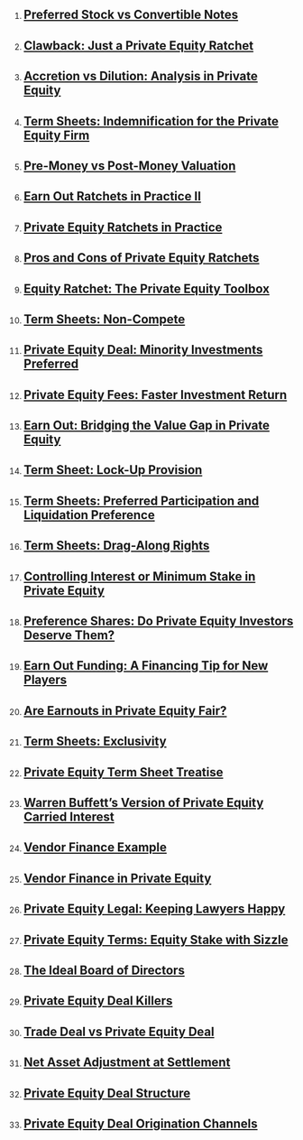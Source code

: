 <ol><li><h2><a
href="http://www.theprivateequiteer.com/preferred-stock/">Preferred Stock vs Convertible Notes</a></h2></li><li><h2><a
href="http://www.theprivateequiteer.com/equity-clawback/">Clawback: Just a Private Equity Ratchet</a></h2></li><li><h2><a
href="http://www.theprivateequiteer.com/accretion-dilution/">Accretion vs Dilution: Analysis in Private Equity</a></h2></li><li><h2><a
href="http://www.theprivateequiteer.com/term-sheet-indemnification/">Term Sheets: Indemnification for the Private Equity Firm</a></h2></li><li><h2><a
href="http://www.theprivateequiteer.com/pre-money-vs-post-money-valuation/">Pre-Money vs Post-Money Valuation</a></h2></li><li><h2><a
href="http://www.theprivateequiteer.com/private-equity-earn-out-ratchet/">Earn Out Ratchets in Practice II</a></h2></li><li><h2><a
href="http://www.theprivateequiteer.com/private-equity-ratchet/">Private Equity Ratchets in Practice</a></h2></li><li><h2><a
href="http://www.theprivateequiteer.com/pros-and-cons-private-equity-ratchets/">Pros and Cons of Private Equity Ratchets</a></h2></li><li><h2><a
href="http://www.theprivateequiteer.com/equity-ratchet/">Equity Ratchet: The Private Equity Toolbox</a></h2></li><li><h2><a
href="http://www.theprivateequiteer.com/non-compete-private-equity/">Term Sheets: Non-Compete</a></h2></li><li><h2><a
href="http://www.theprivateequiteer.com/minority-investment/">Private Equity Deal: Minority Investments Preferred</a></h2></li><li><h2><a
href="http://www.theprivateequiteer.com/private-equity-fees/">Private Equity Fees: Faster Investment Return</a></h2></li><li><h2><a
href="http://www.theprivateequiteer.com/earn-out/">Earn Out: Bridging the Value Gap in Private Equity</a></h2></li><li><h2><a
href="http://www.theprivateequiteer.com/term-sheet-lock-up-provision/">Term Sheet: Lock-Up Provision</a></h2></li><li><h2><a
href="http://www.theprivateequiteer.com/liquidation-preference-participation/">Term Sheets: Preferred Participation and Liquidation Preference</a></h2></li><li><h2><a
href="http://www.theprivateequiteer.com/term-sheets-drag-along-rights/">Term Sheets: Drag-Along Rights</a></h2></li><li><h2><a
href="http://www.theprivateequiteer.com/controlling-interest-minimum-stake/">Controlling Interest or Minimum Stake in Private Equity</a></h2></li><li><h2><a
href="http://www.theprivateequiteer.com/preference-shares/">Preference Shares: Do Private Equity Investors Deserve Them?</a></h2></li><li><h2><a
href="http://www.theprivateequiteer.com/funding-earn-out/">Earn Out Funding: A Financing Tip for New Players</a></h2></li><li><h2><a
href="http://www.theprivateequiteer.com/earn-outs-private-equity/">Are Earnouts in Private Equity Fair?</a></h2></li><li><h2><a
href="http://www.theprivateequiteer.com/exclusivity-proposal/">Term Sheets: Exclusivity</a></h2></li><li><h2><a
href="http://www.theprivateequiteer.com/private-equity-term-sheet/">Private Equity Term Sheet Treatise</a></h2></li><li><h2><a
href="http://www.theprivateequiteer.com/warren-buffet-carried-interest/">Warren Buffett&#8217;s Version of Private Equity Carried Interest</a></h2></li><li><h2><a
href="http://www.theprivateequiteer.com/vendor-financing-example/">Vendor Finance Example</a></h2></li><li><h2><a
href="http://www.theprivateequiteer.com/vendor-finance-private-equity/">Vendor Finance in Private Equity</a></h2></li><li><h2><a
href="http://www.theprivateequiteer.com/private-equity-legal/">Private Equity Legal: Keeping Lawyers Happy</a></h2></li><li><h2><a
href="http://www.theprivateequiteer.com/private-equity-terms/">Private Equity Terms: Equity Stake with Sizzle</a></h2></li><li><h2><a
href="http://www.theprivateequiteer.com/ideal-board-of-directors/">The Ideal Board of Directors</a></h2></li><li><h2><a
href="http://www.theprivateequiteer.com/private-equity-deal-killers/">Private Equity Deal Killers</a></h2></li><li><h2><a
href="http://www.theprivateequiteer.com/trade-deal-vs-private-equity-deal/">Trade Deal vs Private Equity Deal</a></h2></li><li><h2><a
href="http://www.theprivateequiteer.com/net-asset-adjustment/">Net Asset Adjustment at Settlement</a></h2></li><li><h2><a
href="http://www.theprivateequiteer.com/private-equity-deal-structure/">Private Equity Deal Structure</a></h2></li><li><h2><a
href="http://www.theprivateequiteer.com/private-equity-deal-origination/">Private Equity Deal Origination Channels</a></h2></li></ol>

